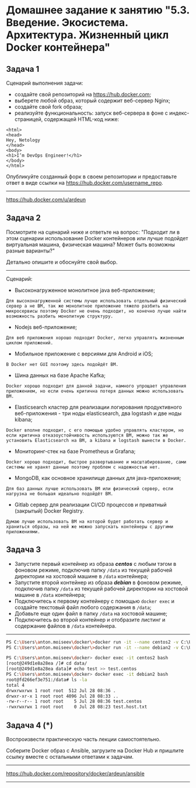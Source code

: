 # Домашнее задание к занятию "5.3. Введение. Экосистема. Архитектура. Жизненный цикл Docker контейнера"

## Задача 1

Сценарий выполнения задачи:

- создайте свой репозиторий на <https://hub.docker.com>;
- выберете любой образ, который содержит веб-сервер Nginx;
- создайте свой fork образа;
- реализуйте функциональность:
запуск веб-сервера в фоне с индекс-страницей, содержащей HTML-код ниже:

```
<html>
<head>
Hey, Netology
</head>
<body>
<h1>I’m DevOps Engineer!</h1>
</body>
</html>
```

Опубликуйте созданный форк в своем репозитории и предоставьте ответ в виде ссылки на <https://hub.docker.com/username_repo>.

---


<https://hub.docker.com/u/ardeun>



## Задача 2

Посмотрите на сценарий ниже и ответьте на вопрос:
"Подходит ли в этом сценарии использование Docker контейнеров или лучше подойдет виртуальная машина, физическая машина? Может быть возможны разные варианты?"

Детально опишите и обоснуйте свой выбор.

---

Сценарий:

- Высоконагруженное монолитное java веб-приложение;

```text
Для высоконагруженной системы лучше использовать отдельный физический сервер а не ВМ, так же монолитное приложение тяжело разбить на микросервисы поэтому Docker не очень подходит, но конечно лучше найти возможность разбить монолитную структуру. 
```

- Nodejs веб-приложение;

```text
Для веб приложения хорошо подходит Docker, легко управлять жизненным циклом приложений.
```

- Мобильное приложение c версиями для Android и iOS;

```text
В Docker нет GUI поэтому здесь подойдёт ВМ.
```

- Шина данных на базе Apache Kafka;

```text
Docker хорошо подходит для данной задачи, намного упрощает управления приложением, но если очень критична потеря данных можно использовать ВМ. 
```

- Elasticsearch кластер для реализации логирования продуктивного веб-приложения - три ноды elasticsearch, два logstash и две ноды kibana;

```text
Docker вполне подходит, с его помощью удобно управлять кластером, но если критична отказоустойчивость используются ВМ, можно так же установить Elasticsearch на ВМ, а kibana и logstash вынести в Docker.
```

- Мониторинг-стек на базе Prometheus и Grafana;

```text
Docker хорошо подходит, быстрое развертывание и масштабирование, сами системы не хранят данные поэтому проблем с надежностью нет. 
```

- MongoDB, как основное хранилище данных для java-приложения;

```text
Для баз данных лучше использовать ВМ или физический сервер, если нагрузка не большая идеально подойдёт ВМ.
```

- Gitlab сервер для реализации CI/CD процессов и приватный (закрытый) Docker Registry.

```text
Думаю лучше использовать ВМ на которой будет работать сервер и храниться образы, на ней же можно запускать контейнеры с другими приложениями.
```

## Задача 3

- Запустите первый контейнер из образа ***centos*** c любым тэгом в фоновом режиме, подключив папку ```/data``` из текущей рабочей директории на хостовой машине в ```/data``` контейнера;
- Запустите второй контейнер из образа ***debian*** в фоновом режиме, подключив папку ```/data``` из текущей рабочей директории на хостовой машине в ```/data``` контейнера;
- Подключитесь к первому контейнеру с помощью ```docker exec``` и создайте текстовый файл любого содержания в ```/data```;
- Добавьте еще один файл в папку ```/data``` на хостовой машине;
- Подключитесь во второй контейнер и отобразите листинг и содержание файлов в ```/data``` контейнера.

---

```sh
PS C:\Users\anton.moiseev\docker\>docker run -it --name centos2 -v C:\Users\anton.moiseev\docker\data:/data  -d centos
PS C:\Users\anton.moiseev\docker\>docker run -it --name debian2 -v C:\Users\anton.moiseev\docker\data:/data  -d debian

PS C:\Users\anton.moiseev\docker> docker exec -it centos2 bash
[root@249d1e8a28ea /]# cd data/
[root@249d1e8a28ea data]# echo test >> test.centos
PS C:\Users\anton.moiseev\docker> docker exec -it debian2 bash
root@fd266ef3e751:/data# ls -la
total 4
drwxrwxrwx 1 root root  512 Jul 28 08:36 .
drwxr-xr-x 1 root root 4096 Jul 28 08:33 ..
-rw-r--r-- 1 root root    5 Jul 28 08:36 test.centos
-rwxrwxrwx 1 root root    0 Jul 28 08:23 test.host.txt
```

## Задача 4 (*)

Воспроизвести практическую часть лекции самостоятельно.

Соберите Docker образ с Ansible, загрузите на Docker Hub и пришлите ссылку вместе с остальными ответами к задачам.

---
<https://hub.docker.com/repository/docker/ardeun/ansible>

---
